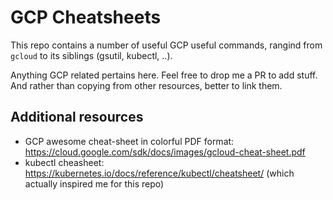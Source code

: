 # GCP Cheatsheets

This repo contains a number of useful GCP useful commands, 
rangind from `gcloud` to its siblings (gsutil, kubectl, ..).

Anything GCP related pertains here. Feel free to drop me a PR to add stuff. And rather than copying from other resources, better to link them.

## Additional resources

* GCP awesome cheat-sheet in colorful PDF format: https://cloud.google.com/sdk/docs/images/gcloud-cheat-sheet.pdf
* kubectl cheasheet: https://kubernetes.io/docs/reference/kubectl/cheatsheet/ (which actually inspired me for this repo)